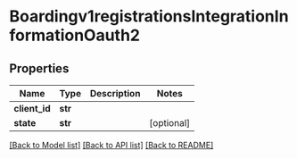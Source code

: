 # Boardingv1registrationsIntegrationInformationOauth2

## Properties
Name | Type | Description | Notes
------------ | ------------- | ------------- | -------------
**client_id** | **str** |  | 
**state** | **str** |  | [optional] 

[[Back to Model list]](../README.md#documentation-for-models) [[Back to API list]](../README.md#documentation-for-api-endpoints) [[Back to README]](../README.md)


